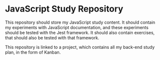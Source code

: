 # JavaScript Study Repository

This repository should store my JavaScript study content.
It should contain my experiments with JavaScript documentation,
and these experiments should be tested with the Jest framework.
It should also contain exercises, that should also be tested
with that framework.

This repository is linked to a project, which contains all my
back-end study plan, in the form of Kanban.
